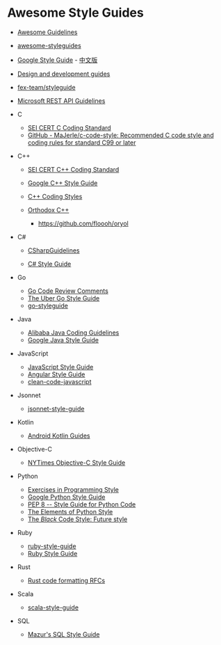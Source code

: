 # Awesome Style Guides

- [Awesome Guidelines](https://github.com/Kristories/awesome-guidelines)

- [awesome-styleguides](https://github.com/streamich/awesome-styleguides)

- [Google Style Guide](https://github.com/google/styleguide) - [中文版](https://github.com/zh-google-styleguide/zh-google-styleguide)

- [Design and development guides](https://github.com/NARKOZ/guides)

- [fex-team/styleguide](https://github.com/fex-team/styleguide)

- [Microsoft REST API Guidelines](https://github.com/Microsoft/api-guidelines)

- C
  
  - [SEI CERT C Coding Standard](https://wiki.sei.cmu.edu/confluence/display/c/SEI+CERT+C+Coding+Standard)
  - [GitHub - MaJerle/c-code-style: Recommended C code style and coding rules for standard C99 or later](https://github.com/MaJerle/c-code-style)

- C++
  
  - [SEI CERT C++ Coding Standard](https://wiki.sei.cmu.edu/confluence/pages/viewpage.action?pageId=88046682)
  
  - [Google C++ Style Guide](https://google.github.io/styleguide/cppguide.html)
  
  - [C++ Coding Styles](https://github.com/fffaraz/awesome-cpp#coding-style)
  
  - [Orthodox C++](https://gist.github.com/bkaradzic/2e39896bc7d8c34e042b)
    
    - https://github.com/floooh/oryol

- C#
  
  - [CSharpGuidelines](https://github.com/dennisdoomen/CSharpGuidelines)
  
  - [C# Style Guide](https://github.com/quozd/awesome-dotnet#style-guide)

- Go
  
  - [Go Code Review Comments](https://github.com/golang/go/wiki/CodeReviewComments)
  - [The Uber Go Style Guide](https://github.com/uber-go/guide)
  - [go-styleguide](https://github.com/bahlo/go-styleguide)

- Java
  
  - [Alibaba Java Coding Guidelines](https://github.com/alibaba/Alibaba-Java-Coding-Guidelines)
  - [Google Java Style Guide](https://google.github.io/styleguide/javaguide.html)

- JavaScript
  
  - [JavaScript Style Guide](https://github.com/airbnb/javascript)
  - [Angular Style Guide](https://github.com/mgechev/angularjs-style-guide)
  - [clean-code-javascript](https://github.com/ryanmcdermott/clean-code-javascript)

- Jsonnet

  - [jsonnet-style-guide](https://github.com/databricks/jsonnet-style-guide)

- Kotlin
  
  - [Android Kotlin Guides](https://github.com/android/kotlin-guides)

- Objective-C
  
  - [NYTimes Objective-C Style Guide](https://github.com/NYTimes/objective-c-style-guide)

- Python
  
  - [Exercises in Programming Style](https://github.com/crista/exercises-in-programming-style)
  - [Google Python Style Guide](https://google.github.io/styleguide/pyguide.html)
  - [PEP 8 -- Style Guide for Python Code](https://www.python.org/dev/peps/pep-0008/)
  - [The Elements of Python Style](https://github.com/amontalenti/elements-of-python-style)
  - [The *Black* Code Style: Future style](https://black.readthedocs.io/en/stable/the_black_code_style/future_style.html)

- Ruby
  
  - [ruby-style-guide](https://github.com/bbatsov/ruby-style-guide)
  - [Ruby Style Guide](https://github.com/airbnb/ruby)

- Rust
  
  - [Rust code formatting RFCs](https://github.com/rust-lang-nursery/fmt-rfcs)

- Scala

  - [scala-style-guide](https://github.com/databricks/scala-style-guide)

- SQL
  
  - [Mazur's SQL Style Guide](https://github.com/mattm/sql-style-guide)
